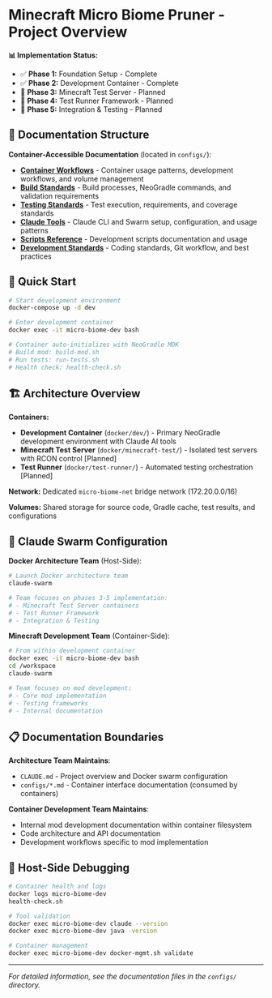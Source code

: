 # Minecraft Micro Biome Pruner - Project Overview

**📊 Implementation Status:**
- ✅ **Phase 1:** Foundation Setup - Complete
- ✅ **Phase 2:** Development Container - Complete  
- 🔄 **Phase 3:** Minecraft Test Server - Planned
- 🔄 **Phase 4:** Test Runner Framework - Planned
- 🔄 **Phase 5:** Integration & Testing - Planned

## 📖 Documentation Structure

**Container-Accessible Documentation** (located in `configs/`):
- **[Container Workflows](configs/container-workflows.md)** - Container usage patterns, development workflows, and volume management
- **[Build Standards](configs/build-standards.md)** - Build processes, NeoGradle commands, and validation requirements
- **[Testing Standards](configs/testing-standards.md)** - Test execution, requirements, and coverage standards
- **[Claude Tools](configs/claude-tools.md)** - Claude CLI and Swarm setup, configuration, and usage patterns
- **[Scripts Reference](configs/scripts-reference.md)** - Development scripts documentation and usage
- **[Development Standards](configs/development-standards.md)** - Coding standards, Git workflow, and best practices

## 🚀 Quick Start

```bash
# Start development environment
docker-compose up -d dev

# Enter development container
docker exec -it micro-biome-dev bash

# Container auto-initializes with NeoGradle MDK
# Build mod: build-mod.sh
# Run tests: run-tests.sh  
# Health check: health-check.sh
```

## 🏗️ Architecture Overview

**Containers:**
- **Development Container** (`docker/dev/`) - Primary NeoGradle development environment with Claude AI tools
- **Minecraft Test Server** (`docker/minecraft-test/`) - Isolated test servers with RCON control [Planned]
- **Test Runner** (`docker/test-runner/`) - Automated testing orchestration [Planned]

**Network:** Dedicated `micro-biome-net` bridge network (172.20.0.0/16)

**Volumes:** Shared storage for source code, Gradle cache, test results, and configurations

## 🤖 Claude Swarm Configuration

**Docker Architecture Team** (Host-Side):
```bash
# Launch Docker architecture team
claude-swarm

# Team focuses on phases 3-5 implementation:
# - Minecraft Test Server containers
# - Test Runner Framework
# - Integration & Testing
```

**Minecraft Development Team** (Container-Side):
```bash
# From within development container
docker exec -it micro-biome-dev bash
cd /workspace
claude-swarm

# Team focuses on mod development:
# - Core mod implementation
# - Testing frameworks
# - Internal documentation
```

## 📋 Documentation Boundaries

**Architecture Team Maintains**:
- `CLAUDE.md` - Project overview and Docker swarm configuration
- `configs/*.md` - Container interface documentation (consumed by containers)

**Container Development Team Maintains**:
- Internal mod development documentation within container filesystem
- Code architecture and API documentation
- Development workflows specific to mod implementation

## 🐛 Host-Side Debugging

```bash
# Container health and logs
docker logs micro-biome-dev
health-check.sh

# Tool validation  
docker exec micro-biome-dev claude --version
docker exec micro-biome-dev java -version

# Container management
docker exec micro-biome-dev docker-mgmt.sh validate
```

---
*For detailed information, see the documentation files in the `configs/` directory.*